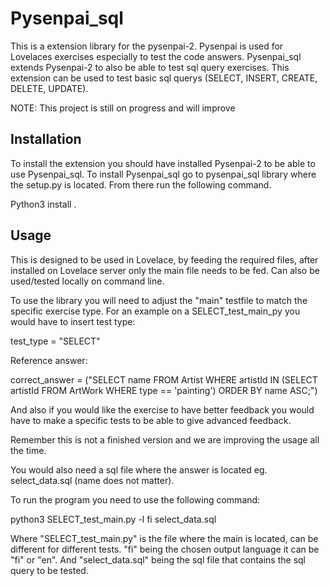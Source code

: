 # Pysenpai_sql

This is a extension library for the pysenpai-2. Pysenpai is used for Lovelaces exercises especially to test the code answers. Pysenpai_sql extends Pysenpai-2 to also be able to test sql query exercises. This extension can be used to test basic sql querys (SELECT, INSERT, CREATE, DELETE, UPDATE).

NOTE: This project is still on progress and will improve

## Installation

To install the extension you should have installed Pysenpai-2 to be able to use Pysenpai_sql. To install Pysenpai_sql go to pysenpai_sql library where the setup.py is located. From there run the following command.

Python3 install .

## Usage

This is designed to be used in Lovelace, by feeding the required files, after installed on Lovelace server only the main file needs to be fed. Can also be used/tested locally on command line.

To use the library you will need to adjust the "main" testfile to match the specific exercise type. For an example on a SELECT_test_main_py you would have to insert test type:

test_type = "SELECT"

Reference answer:

correct_answer = ("SELECT name FROM Artist WHERE artistId IN (SELECT artistId FROM ArtWork WHERE type == 'painting') ORDER BY name ASC;")

And also if you would like the exercise to have better feedback you would have to make a specific tests to be able to give advanced feedback.

Remember this is not a finished version and we are improving the usage all the time.

You would also need a sql file where the answer is located eg. select_data.sql (name does not matter).

To run the program you need to use the following command:

python3 SELECT_test_main.py -l fi select_data.sql

Where "SELECT_test_main.py" is the file where the main is located, can be different for different tests. "fi" being the chosen output language it can be "fi" or "en". And "select_data.sql" being the sql file that contains the sql query to be tested.
